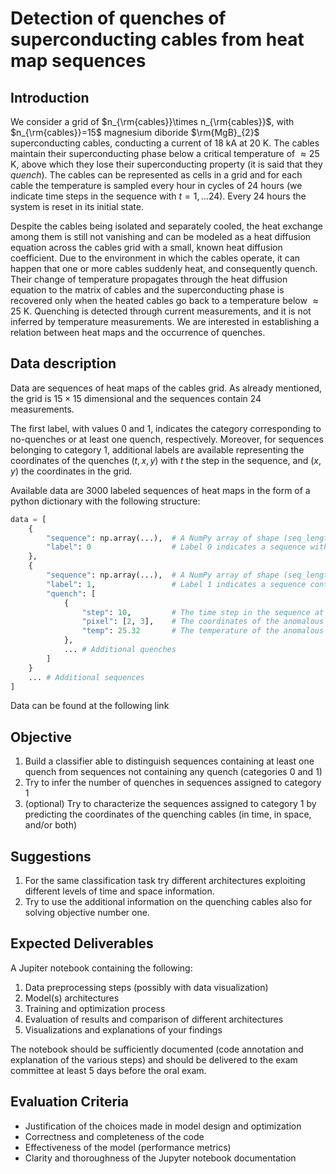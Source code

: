 # Detection of quenches of superconducting cables from heat map sequences

## Introduction

We consider a grid of $n_{\rm{cables}}\times n_{\rm{cables}}$, with $n_{\rm{cables}}=15$ magnesium diboride $\rm{MgB}_{2}$ superconducting cables, conducting a current of $18$ kA at $20$ K. The cables maintain their superconducting phase below a critical temperature of $\approx 25$ K, above which they lose their superconducting property (it is said that they _quench_). The cables can be represented as cells in a grid and for each cable the temperature is sampled every hour in cycles of 24 hours (we indicate time steps in the sequence with $t=1,\ldots 24$). Every 24 hours the system is reset in its initial state. 

Despite the cables being isolated and separately cooled, the heat exchange among them is still not vanishing and can be modeled as a heat diffusion equation across the cables grid with a small, known heat diffusion coefficient. Due to the environment in which the cables operate, it can happen that one or more cables suddenly heat, and consequently quench. Their change of temperature propagates through the heat diffusion equation to the matrix of cables and the superconducting phase is recovered only when the heated cables go back to a temperature below $\approx 25$ K. Quenching is detected through current measurements, and it is not inferred by temperature measurements. We are interested in establishing a relation between heat maps and the occurrence of quenches.

## Data description

Data are sequences of heat maps of the cables grid. As already mentioned, the grid is $15\times 15$ dimensional and the sequences contain $24$ measurements. 

The first label, with values $0$ and $1$, indicates the category corresponding to no-quenches or at least one quench, respectively. Moreover, for sequences belonging to category $1$, additional labels are available representing the coordinates of the quenches $(t,x,y)$ with $t$ the step in the sequence, and $(x,y)$ the coordinates in the grid.

Available data are $3000$ labeled sequences of heat maps in the form of a python dictionary with the following structure:

```python
data = [
    {
        "sequence": np.array(...),  # A NumPy array of shape (seq_length, grid_size * grid_size) representing the sequence of heat maps
        "label": 0                  # Label 0 indicates a sequence without quenches
    },
    {
        "sequence": np.array(...),  # A NumPy array of shape (seq_length, grid_size * grid_size) representing the sequence of heat maps
        "label": 1,                 # Label 1 indicates a sequence containing at least one quench
        "quench": [
            {
                "step": 10,         # The time step in the sequence at which the anomaly occurred
                "pixel": [2, 3],    # The coordinates of the anomalous pixel
                "temp": 25.32       # The temperature of the anomalous pixel at the time of the anomaly
            },
            ... # Additional quenches
        ]
    }
    ... # Additional sequences
]
```

Data can be found at the following link

## Objective

1. Build a classifier able to distinguish sequences containing at least one quench from sequences not containing any quench (categories $0$ and $1$)
2. Try to infer the number of quenches in sequences assigned to category $1$
3. (optional) Try to characterize the sequences assigned to category $1$ by predicting the coordinates of the quenching cables (in time, in space, and/or both)

## Suggestions

1. For the same classification task try different architectures exploiting different levels of time and space information.
2. Try to use the additional information on the quenching cables also for solving objective number one.

## Expected Deliverables

A Jupiter notebook containing the following:

1.  Data preprocessing steps (possibly with data visualization)
2.  Model(s) architectures
3.  Training and optimization process
4.  Evaluation of results and comparison of different architectures
5.  Visualizations and explanations of your findings

The notebook should be sufficiently documented (code annotation and explanation of the various steps) and should be delivered to the exam committee at least $5$ days before the oral exam.

## Evaluation Criteria

- Justification of the choices made in model design and optimization
- Correctness and completeness of the code
- Effectiveness of the model (performance metrics)
- Clarity and thoroughness of the Jupyter notebook documentation